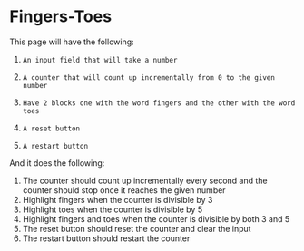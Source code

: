 # Fingers-Toes

This page will have the following:

1.     An input field that will take a number
2.     A counter that will count up incrementally from 0 to the given number
3.     Have 2 blocks one with the word fingers and the other with the word toes
4.     A reset button
5.     A restart button

And it does the following:

1. The counter should count up incrementally every second and the counter should stop once it reaches the given number
2. Highlight fingers when the counter is divisible by 3
3. Highlight toes when the counter is divisible by 5
4. Highlight fingers and toes when the counter is divisible by both 3 and 5
5. The reset button should reset the counter and clear the input
6. The restart button should restart the counter
